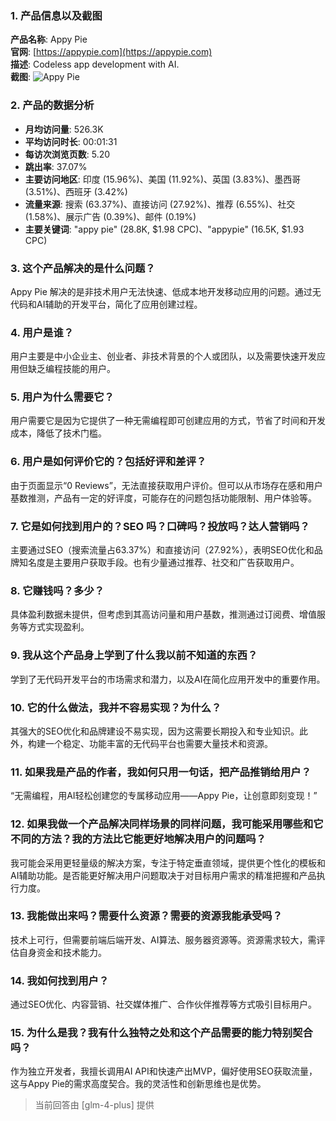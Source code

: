 ### 1. 产品信息以及截图

**产品名称**: Appy Pie  
**官网**: [https://appypie.com](https://appypie.com)  
**描述**: Codeless app development with AI.  
**截图**: ![Appy Pie](https://cdn-images.toolify.ai/170350413546561734.jpg)

### 2. 产品的数据分析

- **月均访问量**: 526.3K
- **平均访问时长**: 00:01:31
- **每访次浏览页数**: 5.20
- **跳出率**: 37.07%
- **主要访问地区**: 印度 (15.96%)、美国 (11.92%)、英国 (3.83%)、墨西哥 (3.51%)、西班牙 (3.42%)
- **流量来源**: 搜索 (63.37%)、直接访问 (27.92%)、推荐 (6.55%)、社交 (1.58%)、展示广告 (0.39%)、邮件 (0.19%)
- **主要关键词**: "appy pie" (28.8K, $1.98 CPC)、"appypie" (16.5K, $1.93 CPC)

### 3. 这个产品解决的是什么问题？

Appy Pie 解决的是非技术用户无法快速、低成本地开发移动应用的问题。通过无代码和AI辅助的开发平台，简化了应用创建过程。

### 4. 用户是谁？

用户主要是中小企业主、创业者、非技术背景的个人或团队，以及需要快速开发应用但缺乏编程技能的用户。

### 5. 用户为什么需要它？

用户需要它是因为它提供了一种无需编程即可创建应用的方式，节省了时间和开发成本，降低了技术门槛。

### 6. 用户是如何评价它的？包括好评和差评？

由于页面显示“0 Reviews”，无法直接获取用户评价。但可以从市场存在感和用户基数推测，产品有一定的好评度，可能存在的问题包括功能限制、用户体验等。

### 7. 它是如何找到用户的？SEO 吗？口碑吗？投放吗？达人营销吗？

主要通过SEO（搜索流量占63.37%）和直接访问（27.92%），表明SEO优化和品牌知名度是主要用户获取手段。也有少量通过推荐、社交和广告获取用户。

### 8. 它赚钱吗？多少？

具体盈利数据未提供，但考虑到其高访问量和用户基数，推测通过订阅费、增值服务等方式实现盈利。

### 9. 我从这个产品身上学到了什么我以前不知道的东西？

学到了无代码开发平台的市场需求和潜力，以及AI在简化应用开发中的重要作用。

### 10. 它的什么做法，我并不容易实现？为什么？

其强大的SEO优化和品牌建设不易实现，因为这需要长期投入和专业知识。此外，构建一个稳定、功能丰富的无代码平台也需要大量技术和资源。

### 11. 如果我是产品的作者，我如何只用一句话，把产品推销给用户？

“无需编程，用AI轻松创建您的专属移动应用——Appy Pie，让创意即刻变现！”

### 12. 如果我做一个产品解决同样场景的同样问题，我可能采用哪些和它不同的方法？我的方法比它能更好地解决用户的问题吗？

我可能会采用更轻量级的解决方案，专注于特定垂直领域，提供更个性化的模板和AI辅助功能。是否能更好解决用户问题取决于对目标用户需求的精准把握和产品执行力度。

### 13. 我能做出来吗？需要什么资源？需要的资源我能承受吗？

技术上可行，但需要前端后端开发、AI算法、服务器资源等。资源需求较大，需评估自身资金和技术能力。

### 14. 我如何找到用户？

通过SEO优化、内容营销、社交媒体推广、合作伙伴推荐等方式吸引目标用户。

### 15. 为什么是我？我有什么独特之处和这个产品需要的能力特别契合吗？

作为独立开发者，我擅长调用AI API和快速产出MVP，偏好使用SEO获取流量，这与Appy Pie的需求高度契合。我的灵活性和创新思维也是优势。

> 当前回答由 [glm-4-plus] 提供